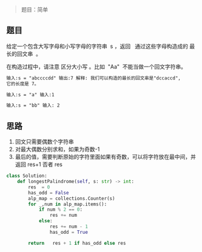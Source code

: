 > 题目：简单

## 题目

给定一个包含大写字母和小写字母的字符串  s ，返回   通过这些字母构造成的 最长的回文串  。

在构造过程中，请注意 区分大小写 。比如  "Aa"  不能当做一个回文字符串。

```html
输入:s = "abccccdd" 输出:7 解释: 我们可以构造的最长的回文串是"dccaccd",
它的长度是 7。
```

```html
输入:s = "a" 输入:1
```

```html
输入:s = "bb" 输入: 2
```

## 思路

1. 回文只需要偶数个字符串
2. 对最大偶数分别求和，如果为奇数-1
3. 最后的值，需要判断原始的字符里面如果有奇数，可以将字符放在最中间，并返回 res+1 否者 res

```python
class Solution:
    def longestPalindrome(self, s: str) -> int:
        res  = 0
        has_odd = False
        alp_map = collections.Counter(s)
        for _,num in alp_map.items():
            if num % 2 == 0:
                res += num
            else:
                res += num - 1
                has_odd = True

        return   res + 1 if has_odd else res
```
